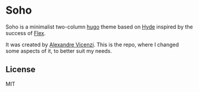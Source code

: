 # Soho

Soho is a minimalist two-column [hugo](https://gohugo.io) theme based on [Hyde](https://github.com/spf13/hyde) inspired by the success of [Flex](https://github.com/alexandrevicenzi/Flex).

It was created by [Alexandre Vicenzi](https://github.com/alexandrevicenzi/soho). This is the repo, where I changed some aspects of it, to better suit my needs.

## License

MIT
